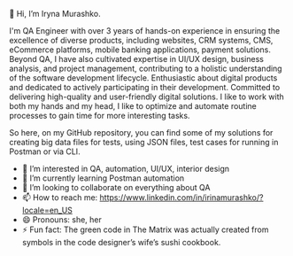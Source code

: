  👋 Hi, I’m Iryna Murashko.
 
  I'm QA Engineer with over 3 years of hands-on experience in ensuring the excellence of diverse products, including websites, CRM systems, CMS, eCommerce platforms, mobile banking applications, payment solutions. Beyond QA, I have also cultivated expertise in UI/UX design, business analysis, and project management, contributing to a holistic understanding of the software development lifecycle. Enthusiastic about digital products and dedicated to actively participating in their development. Committed to delivering high-quality and user-friendly digital solutions. I like to work with both my hands and my head, I like to optimize and automate routine processes to gain time for more interesting tasks.

So here, on my GitHub repository, you can find some of my solutions for creating big data files for tests, using JSON files, test cases for running in Postman or via CLI.

- 👀 I’m interested in QA, automation, UI/UX, interior design
- 🌱 I’m currently learning Postman automation
- 💞️ I’m looking to collaborate on everything about QA
- 📫 How to reach me: https://www.linkedin.com/in/irinamurashko/?locale=en_US
- 😄 Pronouns: she, her
- ⚡ Fun fact: The green code in The Matrix was actually created from symbols in the code designer’s wife’s sushi cookbook.

<!---
Milka44/Milka44 is a ✨ special ✨ repository because its `README.md` (this file) appears on your GitHub profile.
You can click the Preview link to take a look at your changes.
--->
